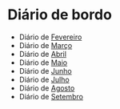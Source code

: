 # Diário de bordo

- Diário de [Fevereiro](./Fevereiro.md)
- Diário de [Março](./Marco.md)
- Diário de [Abril](./Abril.md)
- Diário de [Maio](./Maio.md)
- Diário de [Junho](./Junho.md)
- Diário de [Julho](./Julho.md)
- Diário de [Agosto](./Agosto.md)
- Diário de [Setembro](./Setembro.md)
